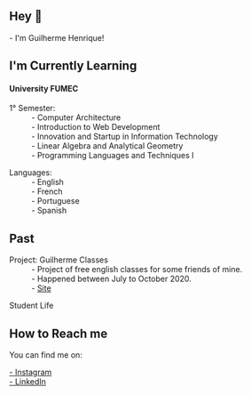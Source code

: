 <h2>Hey 👋</h2>

<p>- I'm Guilherme Henrique!</p>

<h2>I'm Currently Learning</h2>

<h4>University FUMEC</h4>

<dl>
  <dt>1° Semester:</dt>
  <dd>- Computer Architecture</dd>
  <dd>- Introduction to Web Development</dd>
  <dd>- Innovation and Startup in Information Technology</dd>
  <dd>- Linear Algebra and Analytical Geometry</dd>
  <dd>- Programming Languages and Techniques I</dd>
</dl>

<dl>
  <dt>Languages:</dt>
  <dd>- English</dd>
  <dd>- French</dd>
  <dd>- Portuguese</dd>
  <dd>- Spanish</dd>
</dl>

<h2>Past</h2>
<dl>
  <dt>Project: Guilherme Classes</dt>
  <dd>- Project of free english classes for some friends of mine.</dd>
  <dd>- Happened between July to October 2020.</dd>
  <dd>- <a href="https://sites.google.com/view/guilhermeclasses/support-materials?authuser=0">Site</a>
</dl>

<dl>
<dt>Student Life</dt> 
</dl>

<h2>How to Reach me</h2>
<p>You can find me on:</p>
<a href="https://www.instagram.com/euguiihenry/"> - Instagram</a>
<br>
<a href="https://www.linkedin.com/in/guilherme-henrique-L/"> - LinkedIn</a>
<br>




